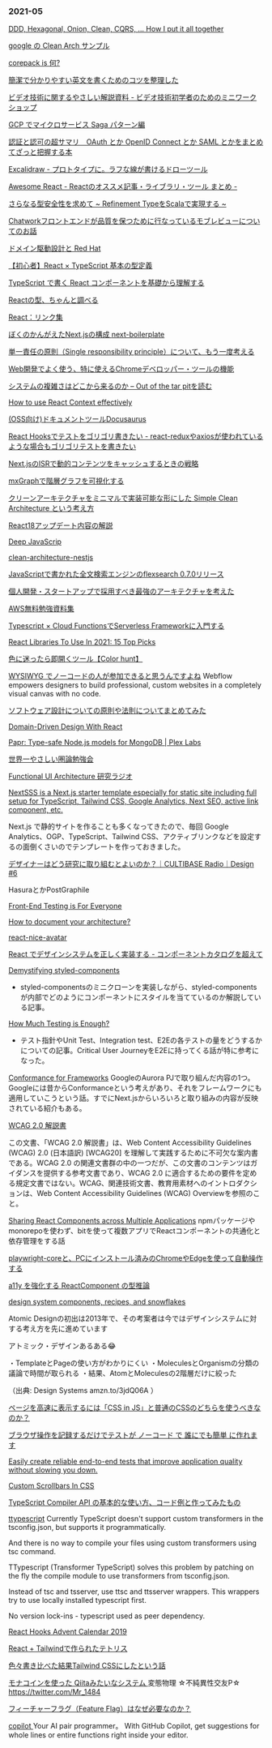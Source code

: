 ### 2021-05

[ DDD, Hexagonal, Onion, Clean, CQRS, … How I put it all together ](https://herbertograca.com/2017/11/16/explicit-architecture-01-ddd-hexagonal-onion-clean-cqrs-how-i-put-it-all-together/)

[ google の Clean Arch サンプル ](https://github.com/android/architecture-samples)

[ corepack is 何? ](https://zenn.dev/teppeis/articles/2021-05-corepack)

[簡潔で分かりやすい英文を書くためのコツを整理した](https://www.krsk-phs.com/entry/writing.clearly)

[ ビデオ技術に関するやさしい解説資料 - ビデオ技術初学者のためのミニワークショップ ](https://github.com/leandromoreira/digital_video_introduction/blob/master/README-ja.md)

[GCP でマイクロサービス Saga パターン編](https://medium.com/google-cloud-jp/gcp-saga-microservice-7c03a16a7f9d)

[認証と認可の超サマリ　OAuth とか OpenID Connect とか SAML とかをまとめてざっと把握する本](https://zenn.dev/suzuki_hoge/books/2021-05-authentication-and-authorization-0259d3f)

[Excalidraw - プロトタイプに。ラフな線が書けるドローツール](https://www.moongift.jp/2020/02/excalidraw-%E3%83%97%E3%83%AD%E3%83%88%E3%82%BF%E3%82%A4%E3%83%97%E3%81%AB%E3%80%82%E3%83%A9%E3%83%95%E3%81%AA%E7%B7%9A%E3%81%8C%E6%9B%B8%E3%81%91%E3%82%8B%E3%83%89%E3%83%AD%E3%83%BC%E3%83%84/)



[ Awesome React - Reactのオススメ記事・ライブラリ・ツール まとめ -](https://qiita.com/mikan3rd/items/b9ac6125b1f14175677e)

[ さらなる型安全性を求めて ~ Refinement TypeをScalaで実現する ~ ](https://engineering.visional.inc/blog/168/scala-refined-newtype/)

[ Chatworkフロントエンドが品質を保つために行なっているモブレビューについてのお話 ](https://creators-note.chatwork.com/entry/2021/05/19/120000)

[ドメイン駆動設計と Red Hat ](https://kenta-kosugi.medium.com/%E3%83%89%E3%83%A1%E3%82%A4%E3%83%B3%E9%A7%86%E5%8B%95%E8%A8%AD%E8%A8%88%E3%81%A8-red-hat-299d75449b10)

[【初心者】React × TypeScript 基本の型定義](https://zenn.dev/ogakuzuko/articles/react-typescript-for-beginner)

[TypeScript で書く React コンポーネントを基礎から理解する](https://qiita.com/sangotaro/items/3ea63110517a1b66745b)

[Reactの型、ちゃんと調べる](https://qiita.com/irico/items/629fe8f617ceb10e990f)

[ React：リンク集 ](https://qiita.com/TsJazz27Sumin/items/54686382b63ead305e8a)


[ ぼくのかんがえたNext.jsの構成 ](https://zenn.dev/nus3/articles/257d724e24a39b756b5a)
  [ next-boilerplate ](https://github.com/yota-hada/next-boilerplate)

[ 単一責任の原則（Single responsibility principle）について、もう一度考える ]( https://www.ogis-ri.co.jp/otc/hiroba/others/OOcolumn/single-responsibility-principle.html )

[Web開発でよく使う、特に使えるChromeデベロッパー・ツールの機能](https://www.buildinsider.net/web/chromedevtools/01)

[ システムの複雑さはどこから来るのか – Out of the tar pitを読む ](https://tech.uzabase.com/entry/2021/05/20/141950)

[How to use React Context effectively](https://kentcdodds.com/blog/how-to-use-react-context-effectively)

[ (OSS向け)ドキュメントツールDocusaurus ](https://qiita.com/takeyuichi/items/835f2f5a882e3144e759)

[ React Hooksでテストをゴリゴリ書きたい - react-reduxやaxiosが使われているような場合もゴリゴリテストを書きたい ](https://zenn.dev/bom_shibuya/articles/5c3ae7745c5e94)

[ Next.jsのISRで動的コンテンツをキャッシュするときの戦略 ](https://zenn.dev/catnose99/articles/8bed46fb271e44)

[mxGraphで階層グラフを可視化する](https://future-architect.github.io/articles/20210304/)

[クリーンアーキテクチャをミニマルで実装可能な形にした Simple Clean Architecture という考え方](https://qiita.com/genki-sano/items/4538383c7b52ba19ebe6)

[ React18アップデート内容の解説 ](https://www.youtube.com/watch?v=bpVRWrrfM1M)

[Deep JavaScrip](https://exploringjs.com/deep-js/toc.html)

[ clean-architecture-nestjs ](https://github.com/hvpaiva/clean-architecture-nestjs)

[JavaScriptで書かれた全文検索エンジンのflexsearch 0.7.0リリース](https://github.com/nextapps-de/flexsearch)

[個人開発・スタートアップで採用すべき最強のアーキテクチャを考えた](https://qiita.com/yuno_miyako/items/fad33456d9c32d8f4483?utm_content=bufferc1781&utm_medium=social&utm_source=twitter.com&utm_campaign=buffer)

[ AWS無料勉強資料集 ](https://www.jaws-ug-kanazawa-68times.com/)

[Typescript × Cloud FunctionsでServerless Frameworkに入門する](https://zenn.dev/taxin/articles/serverless-framework-101)

[React Libraries To Use In 2021: 15 Top Picks](https://dev.to/coursesity/react-libraries-to-use-in-2021-15-top-picks-37d7)

[ 色に迷ったら即開くツール【Color hunt】 ](https://colorhunt.co)

[WYSIWYG でノーコードの人が参加できると思うんですよね](https://webflow.com/)
Webflow empowers designers to build professional, custom websites in a completely visual canvas with no code.

[ソフトウェア設計についての原則や法則についてまとめてみた](https://zenn.dev/nanagi/articles/0e899711611630)

[Domain-Driven Design With React](https://css-tricks.com/domain-driven-design-with-react/)

[Papr: Type-safe Node.js models for MongoDB | Plex Labs](https://github.com/plexinc/papr)

[ 世界一やさしい圏論勉強会 ](https://www.youtube.com/watch?v=PCU8QWXykCc&list=PLn-K2NcVhBJCquGDoRPsGPH_yy7ZRM5xJ)

[Functional UI Architecture 研究ラジオ](https://www.youtube.com/watch?v=sNSKUqMzsZo&list=PLn-K2NcVhBJD7n-JXDhIloUBA15Bhzcjh)

[NextSSS is a Next.js starter template especially for static site including full setup for TypeScript, Tailwind CSS, Google Analytics, Next SEO, active link component, etc.](https://github.com/ixkaito/nextsss)

Next.js で静的サイトを作ることも多くなってきたので、毎回 Google Analytics、OGP、TypeScript、Tailwind CSS、アクティブリンクなどを設定するの面倒くさいのでテンプレートを作っておきました。

[デザイナーはどう研究に取り組むとよいのか？｜CULTIBASE Radio｜Design #6](https://cultibase.jp/radio/7191/)

HasuraとかPostGraphile

[Front-End Testing is For Everyone](https://css-tricks.com/front-end-testing-is-for-everyone/)

[How to document your architecture?](https://tsh.io/blog/how-to-document-your-architecture/)

[react-nice-avatar](https://github.com/chilllab/react-nice-avatar)

[React でデザインシステムを正しく実装する - コンポーネントカタログを超えて](https://www.wantedly.com/companies/wantedly/post_articles/302873)

[Demystifying styled-components](https://www.joshwcomeau.com/react/demystifying-styled-components/)

- styled-componentsのミニクローンを実装しながら、styled-componentsが内部でどのようにコンポーネントにスタイルを当てているのか解説している記事。

[How Much Testing is Enough?](https://testing.googleblog.com/2021/06/how-much-testing-is-enough.html)

- テスト指針やUnit Test、Integration test、E2Eの各テストの量をどうするかについての記事。Critical User JourneyをE2Eに持ってくる話が特に参考になった。

[Conformance for Frameworks](https://web.dev/conformance/)
GoogleのAurora PJで取り組んだ内容の1つ。Googleには昔からConformanceという考えがあり、それをフレームワークにも適用していこうという話。すでにNext.jsからいろいろと取り組みの内容が反映されている紹介もある。


[WCAG 2.0 解説書](https://waic.jp/docs/UNDERSTANDING-WCAG20/Overview.html)

この文書、「WCAG 2.0 解説書」は、Web Content Accessibility Guidelines (WCAG) 2.0 (日本語訳) [WCAG20] を理解して実践するために不可欠な案内書である。WCAG 2.0 の関連文書群の中の一つだが、この文書のコンテンツはガイダンスを提供する参考文書であり、WCAG 2.0 に適合するための要件を定める規定文書ではない。WCAG、関連技術文書、教育用素材へのイントロダクションは、Web Content Accessibility Guidelines (WCAG) Overviewを参照のこと。

[Sharing React Components across Multiple Applications](https://blog.bitsrc.io/sharing-react-components-across-multiple-applications-a407b5a15186)
npmパッケージやmonorepoを使わず、bitを使って複数アプリでReactコンポーネントの共通化と依存管理をする話

[playwright-coreと、PCにインストール済みのChromeやEdgeを使って自動操作する](https://zenn.dev/yusukeiwaki/articles/90bf05c2cf9a90)

[a11y を強化する ReactComponent の型推論](https://zenn.dev/takepepe/articles/strict-typed-aria-component)

[ design system components, recipes, and snowflakes ](https://bradfrost.com/blog/post/design-system-components-recipes-and-snowflakes/)

Atomic Designの初出は2013年で、その考案者は今ではデザインシステムに対する考え方を先に進めています

アトミック・デザインあるある😂

・TemplateとPageの使い方がわかりにくい
・MoleculesとOrganismの分類の議論で時間が取られる
・結果、AtomとMoleculesの2階層だけに絞った

（出典: Design Systems amzn.to/3jdQ06A ）


[ページを高速に表示するには「CSS in JS」と普通のCSSのどちらを使うべきなのか？](https://gigazine.net/news/20210625-css-in-js-performance/)

[ブラウザ操作を記録するだけでテストが ノーコード で 誰にでも簡単 に作れます](https://autify.com/ja)

[Easily create reliable end-to-end tests that improve application quality without slowing you down.](https://www.mabl.com/videos/visual-anomaly-detection)

[Custom Scrollbars In CSS](https://ishadeed.com/article/custom-scrollbars-css/)

[ TypeScript Compiler API の基本的な使い方、コード例と作ってみたもの ](https://katashin.info/2018/02/24/221)

[ttypescript](https://github.com/cevek/ttypescript#program)
Currently TypeScript doesn't support custom transformers in the tsconfig.json, but supports it programmatically.

And there is no way to compile your files using custom transformers using tsc command.

TTypescript (Transformer TypeScript) solves this problem by patching on the fly the compile module to use transformers from tsconfig.json.

Instead of tsc and tsserver, use ttsc and ttsserver wrappers. This wrappers try to use locally installed typescript first.

No version lock-ins - typescript used as peer dependency.

[React Hooks Advent Calendar 2019](https://qiita.com/advent-calendar/2019/react-hooks)

[ React + Tailwindで作られたテトリス ](https://github.com/reactgular/tetromino)

[色々書き比べた結果Tailwind CSSにしたという話](https://qiita.com/Takazudo/items/78ee15564bfefdea844c)

[モナコインを使った Qiitaみたいなシステム ](https://github.com/Raiu1210/omaemona_front)
変態物理 ☆不純異性交友P☆ https://twitter.com/Mr_1484

[フィーチャーフラグ（Feature Flag）はなぜ必要なのか？](https://codezine.jp/article/detail/14114)

[ copilot ](https://copilot.github.com/)
Your AI pair programmer。 With GitHub Copilot, get suggestions for whole lines or entire functions right inside your editor.


[]()
[]()
[]()
[]()
[]()
[]()
[]()
[]()
[]()
[]()
[]()
[]()
[]()
[]()
[]()
[]()
[]()
[]()
[]()
[]()
[]()
[]()
[]()
[]()
